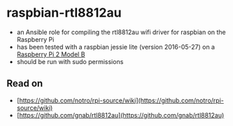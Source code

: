 # raspbian-rtl8812au

* an Ansible role for compiling the rtl8812au wifi driver for raspbian on the Raspberry Pi
* has been tested with a raspbian jessie lite (version 2016-05-27) on a [Raspberry Pi 2 Model B](https://www.raspberrypi.org/products/raspberry-pi-2-model-b/)
* should be run with sudo permissions

## Read on

* [https://github.com/notro/rpi-source/wiki](https://github.com/notro/rpi-source/wiki)
* [https://github.com/gnab/rtl8812au](https://github.com/gnab/rtl8812au)